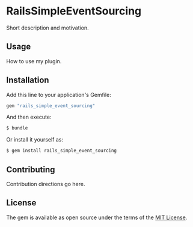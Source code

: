 # RailsSimpleEventSourcing
Short description and motivation.

## Usage
How to use my plugin.

## Installation
Add this line to your application's Gemfile:

```ruby
gem "rails_simple_event_sourcing"
```

And then execute:
```bash
$ bundle
```

Or install it yourself as:
```bash
$ gem install rails_simple_event_sourcing
```

## Contributing
Contribution directions go here.

## License
The gem is available as open source under the terms of the [MIT License](https://opensource.org/licenses/MIT).
